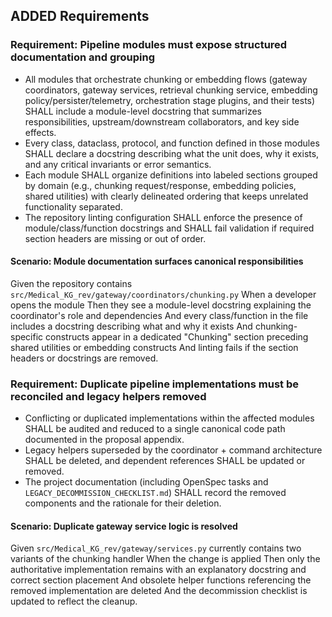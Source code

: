 ## ADDED Requirements

### Requirement: Pipeline modules must expose structured documentation and grouping
- All modules that orchestrate chunking or embedding flows (gateway coordinators, gateway services, retrieval chunking service, embedding policy/persister/telemetry, orchestration stage plugins, and their tests) SHALL include a module-level docstring that summarizes responsibilities, upstream/downstream collaborators, and key side effects.
- Every class, dataclass, protocol, and function defined in those modules SHALL declare a docstring describing what the unit does, why it exists, and any critical invariants or error semantics.
- Each module SHALL organize definitions into labeled sections grouped by domain (e.g., chunking request/response, embedding policies, shared utilities) with clearly delineated ordering that keeps unrelated functionality separated.
- The repository linting configuration SHALL enforce the presence of module/class/function docstrings and SHALL fail validation if required section headers are missing or out of order.

#### Scenario: Module documentation surfaces canonical responsibilities
Given the repository contains `src/Medical_KG_rev/gateway/coordinators/chunking.py`
When a developer opens the module
Then they see a module-level docstring explaining the coordinator's role and dependencies
And every class/function in the file includes a docstring describing what and why it exists
And chunking-specific constructs appear in a dedicated "Chunking" section preceding shared utilities or embedding constructs
And linting fails if the section headers or docstrings are removed.

### Requirement: Duplicate pipeline implementations must be reconciled and legacy helpers removed
- Conflicting or duplicated implementations within the affected modules SHALL be audited and reduced to a single canonical code path documented in the proposal appendix.
- Legacy helpers superseded by the coordinator + command architecture SHALL be deleted, and dependent references SHALL be updated or removed.
- The project documentation (including OpenSpec tasks and `LEGACY_DECOMMISSION_CHECKLIST.md`) SHALL record the removed components and the rationale for their deletion.

#### Scenario: Duplicate gateway service logic is resolved
Given `src/Medical_KG_rev/gateway/services.py` currently contains two variants of the chunking handler
When the change is applied
Then only the authoritative implementation remains with an explanatory docstring and correct section placement
And obsolete helper functions referencing the removed implementation are deleted
And the decommission checklist is updated to reflect the cleanup.
